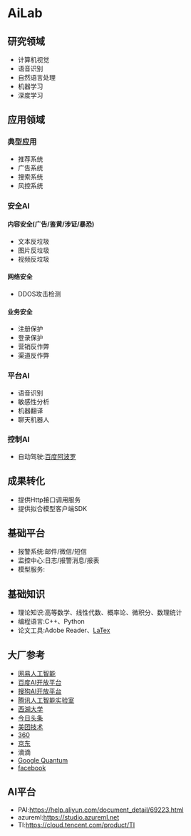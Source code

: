 
# AiLab

## 研究领域
- 计算机视觉
- 语音识别
- 自然语言处理
- 机器学习
- 深度学习

## 应用领域

### 典型应用
- 推荐系统
- 广告系统
- 搜索系统
- 风控系统

### 安全AI
#### 内容安全(广告/鉴黄/涉证/暴恐)
- 文本反垃圾
- 图片反垃圾
- 视频反垃圾

#### 网络安全
- DDOS攻击检测

#### 业务安全
- 注册保护
- 登录保护
- 营销反作弊
- 渠道反作弊

### 平台AI
- 语音识别
- 敏感性分析
- 机器翻译
- 聊天机器人

### 控制AI
- 自动驾驶:[百度阿波罗](http://apollo.auto)

## 成果转化
- 提供Http接口调用服务
- 提供拟合模型客户端SDK

## 基础平台
- 报警系统:邮件/微信/短信
- 监控中心:日志/报警消息/报表
- 模型服务:

## 基础知识
- 理论知识:高等数学、线性代数、概率论、微积分、数理统计
- 编程语言:C++、Python
- 论文工具:Adobe Reader、[LaTex](http://www.ctex.org)

## 大厂参考
- [网易人工智能](https://ai.163.com)
- [百度AI开放平台](https://ai.baidu.com)
- [搜狗AI开放平台](http://ai.sogou.com)
- [腾讯人工智能实验室](http://ai.tencent.com)
- [西湖大学](http://www.wias.org.cn)
- [今日头条](http://lab.toutiao.com)
- [美团技术](https://tech.meituan.com)
- [360](http://ai.360.cn)
- [京东](http://ailab.jd.com)
- 滴滴
- [Google Quantum](https://plus.google.com/+QuantumAILab)
- [facebook](https://research.fb.com/category/facebook-ai-research-fair)

## AI平台
- PAI:https://help.aliyun.com/document_detail/69223.html
- azureml:https://studio.azureml.net
- TI:https://cloud.tencent.com/product/TI
